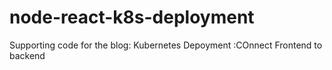 # node-react-k8s-deployment
Supporting code for the blog: Kubernetes Depoyment :COnnect Frontend to backend
